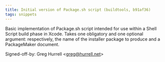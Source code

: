```yaml
---
title: Initial version of Package.sh script (buildtools, b91af36)
tags: snippets
---
```


Basic implementation of Package.sh script intended for use within a Shell Script build phase in Xcode. Takes one obligatory and one optional argument: respectively, the name of the installer package to produce and a PackageMaker document.

Signed-off-by: Greg Hurrell &lt;greg@hurrell.net&gt;
